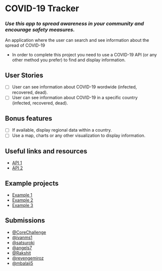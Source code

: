 # COVID-19 Tracker

### *Use this app to spread awareness in your community and encourage safety measures.*

An application where the user can search and see information about the spread of COVID-19

-   In order to complete this project you need to use a COVID-19 API (or any other method you prefer) to find and display information.

## User Stories

-   [ ] User can see information about COVID-19 wordwide (infected, recovered, dead).
-   [ ] User can see information about COVID-19 in a specific country (infected, recovered, dead).

## Bonus features

-   [ ] If available, display regional data within a country.
-   [ ] Use a map, charts or any other visualization to display information.

## Useful links and resources

-   [API 1](https://github.com/mathdroid/covid-19-api)
-   [API 2](https://covid2019-api.herokuapp.com/)

## Example projects

- [Example 1](https://www.youtube.com/watch?v=B85s0cjlitE)
- [Example 2](https://www.coronatracker.com/)
- [Example 3](https://www.arcgis.com/apps/opsdashboard/index.html#/bda7594740fd40299423467b48e9ecf6)

## Submissions
- [@CoreChallenge](https://weekly-project-corvid.netlify.com/)
- [@ivanms1](https://covid-tracker-ten.now.sh/)
- [@satsuroki](https://covid-19.guineeapps.com/index.html)
- [@angels7](https://covid19track.netlify.com/)
- [@Rakshit](https://covidtracker-raj.netlify.com/)
- [@revengemiroz](https://sad-poincare-02054d.netlify.com/?fbclid=IwAR0fUuhR4UM3AWu7Lrl5ZH7WljX63X0_3FQ3xkE5DnnEwnlXsEux2AqGRrA)
- [@mbalaji5](http://covid19tracker.atwebpages.com/)
